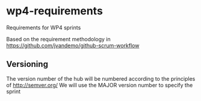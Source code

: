 # wp4-requirements
Requirements for WP4 sprints

Based on the requirement methodology in https://github.com/jvandemo/github-scrum-workflow

## Versioning

The version number of the hub will be numbered according to the principles of http://semver.org/
We will use the MAJOR version number to specify the sprint
